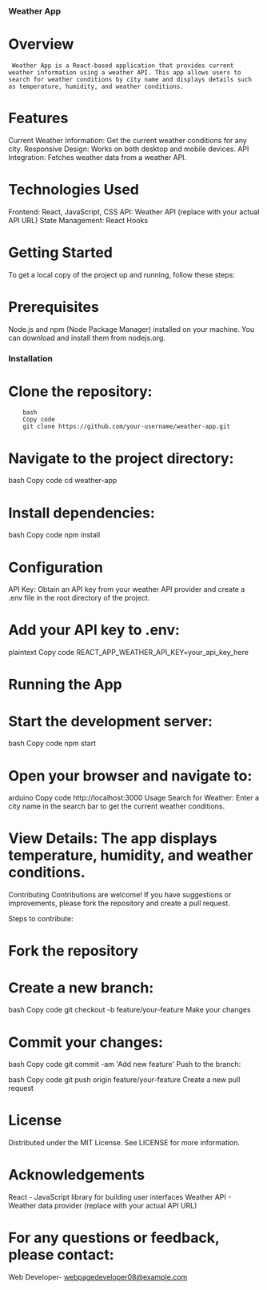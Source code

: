 ### Weather App
# Overview
     Weather App is a React-based application that provides current weather information using a weather API. This app allows users to search for weather conditions by city name and displays details such as temperature, humidity, and weather conditions.

# Features
Current Weather Information: Get the current weather conditions for any city.
Responsive Design: Works on both desktop and mobile devices.
API Integration: Fetches weather data from a weather API.
# Technologies Used
Frontend: React, JavaScript, CSS
API: Weather API (replace with your actual API URL)
State Management: React Hooks

# Getting Started
To get a local copy of the project up and running, follow these steps:

# Prerequisites
Node.js and npm (Node Package Manager) installed on your machine. You can download and install them from nodejs.org.
### Installation
  # Clone the repository:
        bash
        Copy code
        git clone https://github.com/your-username/weather-app.git
        
  # Navigate to the project directory:
  bash
  Copy code
  cd weather-app
  
 # Install dependencies:
 bash
 Copy code
 npm install
 
 # Configuration
API Key: Obtain an API key from your weather API provider and create a .env file in the root directory of the project.

# Add your API key to .env:

plaintext
Copy code
REACT_APP_WEATHER_API_KEY=your_api_key_here

# Running the App
# Start the development server:
bash
Copy code
npm start

# Open your browser and navigate to:

arduino
Copy code
http://localhost:3000
Usage
Search for Weather: Enter a city name in the search bar to get the current weather conditions.
# View Details: The app displays temperature, humidity, and weather conditions.
Contributing
Contributions are welcome! If you have suggestions or improvements, please fork the repository and create a pull request.

Steps to contribute:
# Fork the repository

# Create a new branch:
bash
Copy code
git checkout -b feature/your-feature
Make your changes

# Commit your changes:

bash
Copy code
git commit -am 'Add new feature'
Push to the branch:

bash
Copy code
git push origin feature/your-feature
Create a new pull request

# License
Distributed under the MIT License. See LICENSE for more information.

# Acknowledgements
React - JavaScript library for building user interfaces
Weather API - Weather data provider (replace with your actual API URL)

# For any questions or feedback, please contact:

Web Developer- webpagedeveloper08@example.com
